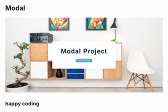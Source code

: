 ## Modal  
             
   
![alt text](<Screenshot 2024-02-17 221216.png>)      
          

### happy coding

  